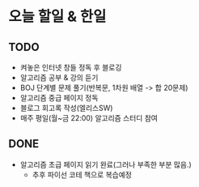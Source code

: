 # 오늘 할일 & 한일

## TODO

- 켜놓은 인터넷 창들 정독 후 블로깅
- 알고리즘 공부 & 강의 듣기
- BOJ 단계별 문제 풀기(반복문, 1차원 배열 -> 합 20문제)
- 알고리즘 중급 페이지 정독
- 블로그 회고록 작성(엘리스SW)
- 매주 평일(월~금 22:00) 알고리즘 스터디 참여

## DONE

- 알고리즘 초급 페이지 읽기 완료(그러나 부족한 부분 많음.)
  - 추후 파이선 코테 책으로 복습예정
